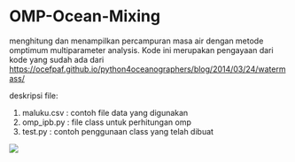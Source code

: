 # OMP-Ocean-Mixing
menghitung dan menampilkan percampuran masa air dengan metode omptimum multiparameter analysis. Kode ini merupakan pengayaan dari kode yang sudah ada dari  https://ocefpaf.github.io/python4oceanographers/blog/2014/03/24/watermass/ 

deskripsi file:
1. maluku.csv : contoh file data yang digunakan
2. omp_ipb.py : file class untuk perhitungan omp
3. test.py    : contoh penggunaan class yang telah dibuat

![](https://github.com/iqbalipb/OMP-Ocean-Mixing/blob/master/omp_maluku.png)
